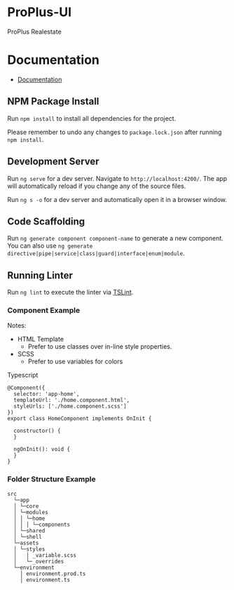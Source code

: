 # ProPlus-UI
ProPlus Realestate

# Documentation
- [Documentation](https://www.proplusrealestate.ky/documentation)

## NPM Package Install

Run `npm install` to install all dependencies for the project. 

Please remember to undo any changes to `package.lock.json` after running `npm install`.

## Development Server

Run `ng serve` for a dev server. Navigate to `http://localhost:4200/`. The app will automatically reload if you change any of the source files.

Run `ng s -o` for a dev server and automatically open it in a browser window.

## Code Scaffolding

Run `ng generate component component-name` to generate a new component. You can also use `ng generate directive|pipe|service|class|guard|interface|enum|module`.

## Running Linter

Run `ng lint` to execute the linter via [TSLint](https://palantir.github.io/tslint/).
### Component Example

Notes:
- HTML Template
    - Prefer to use classes over in-line style properties.
- SCSS 
    - Prefer to use variables for colors

Typescript
```
@Component({
  selector: 'app-home',
  templateUrl: './home.component.html',
  styleUrls: ['./home.component.scss']
})
export class HomeComponent implements OnInit {

  constructor() {
  }

  ngOnInit(): void {
  }
}
```
### Folder Structure Example
```
src
  └─app
  │ └─core
  │ └─modules
  │ │ └─home
  │ │ │ └─components
  │ └─shared
  │ └─shell
  └─assets
  │ └─styles
  │   │ _variable.scss
  │   └─_overrides
  └─environment
    │ environment.prod.ts
    │ environment.ts
```
